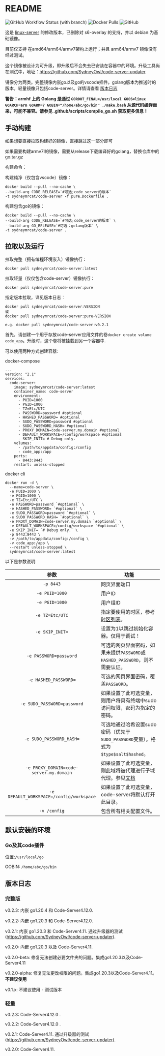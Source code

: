 # README

![GitHub Workflow Status (with branch)](https://img.shields.io/github/actions/workflow/status/SydneyOwl/docker-code-server/ci.yml?style=for-the-badge) ![Docker Pulls](https://img.shields.io/docker/pulls/sydneymrcat/code-server?style=for-the-badge) ![GitHub](https://img.shields.io/github/license/sydneyowl/docker-code-server?style=for-the-badge)

这是 [linux-server](https://github.com/linuxserver/docker-code-server) 的修改版本，已删除对 s6-overlay 的支持，并以 debian 为基础镜像。

目前仅支持 在amd64/arm64/armv7架构上运行；并且 arm64/armv7 镜像没有经过测试。

这个镜像被设计为可升级，即升级后不会失去已安装在容器中的环境。升级工具尚在测试中，地址：https://github.com/SydneyOwl/code-server-updater

镜像分为两类。完整镜像内嵌go以及go的vscode插件。golang版本为推送时的版本，轻量镜像只包括code-server。详情请查看 [版本日志](#版本日志)

**警告：armhf 上的 Golang 是通过 `GOROOT_FINAL=/usr/local GOOS=linux GOARCH=arm GOARM=7 GOBIN="/home/abc/go/bin" ./make.bash` 从源代码编译而来，可能不兼容。请参见 .github/scripts/compile_go.sh 获取更多信息！**

## 手动构建

如果想要直接拉取构建好的镜像，直接跳过这一部分即可

如果需要构建armv7l的镜像，需要从release下载编译好的golang，替换仓库中的go.tar.gz

构建命令：

构建纯净（仅包含vscode）镜像：
```
docker build --pull --no-cache \
--build-arg CODE_RELEASE=`#可选;code_server的版本` 
-t sydneymrcat/code-server -f pure.Dockerfile .
```

构建包含go的镜像：
```
docker build --pull --no-cache \
--build-arg CODE_RELEASE=`#可选;code_server的版本` \
--build-arg GO_RELEASE=`#可选；golang版本` \
-t sydneymrcat/code-server .
```

## 拉取以及运行

拉取完整（拥有编程环境嵌入）镜像执行：
```
docker pull sydneymrcat/code-server:latest
```

拉取轻量（仅仅包含code-server）镜像执行：
```
docker pull sydneymrcat/code-server:pure
```

指定版本拉取，详见版本日志：
```
docker pull sydneymrcat/code-server:VERSION
或
docker pull sydneymrcat/code-server:pure-VERSION

e.g. docker pull sydneymrcat/code-server:v0.2.1
```



首先，请创建一个用于存放code-server应用文件的卷`docker create volume code_app`。升级时，这个卷将被挂载到另一个容器中.

可以使用两种方式创建容器:

docker-compose

```docker
---
version: "2.1"
services:
  code-server:
    image: sydneymrcat/code-server:latest
    container_name: code-server
    environment:
      - PUID=1000
      - PGID=1000
      - TZ=Etc/UTC
      - PASSWORD=password #optional
      - HASHED_PASSWORD= #optional
      - SUDO_PASSWORD=password #optional
      - SUDO_PASSWORD_HASH= #optional
      - PROXY_DOMAIN=code-server.my.domain #optional
      - DEFAULT_WORKSPACE=/config/workspace #optional
      - SKIP_INIT= # Debug only.
    volumes:
      - /path/to/appdata/config:/config
      - code_app:/app
    ports:
      - 8443:8443
    restart: unless-stopped
```

docker cli

```docker
docker run -d \
  --name=code-server \
  -e PUID=1000 \
  -e PGID=1000 \
  -e TZ=Etc/UTC \
  -e PASSWORD=password `#optional` \
  -e HASHED_PASSWORD= `#optional` \
  -e SUDO_PASSWORD=password `#optional` \
  -e SUDO_PASSWORD_HASH= `#optional` \
  -e PROXY_DOMAIN=code-server.my.domain `#optional` \
  -e DEFAULT_WORKSPACE=/config/workspace `#optional` \
  -e SKIP_INIT= `# Debug only.` \
  -p 8443:8443 \
  -v /path/to/appdata/config:/config \
  -v code_app:/app \
  --restart unless-stopped \
  sydneymrcat/code-server:latest
```

以下是参数说明

|                   参数                   | 功能                                                         |
| :--------------------------------------: | ------------------------------------------------------------ |
|                `-p 8443`                 | 网页界面端口                                                 |
|              `-e PUID=1000`              | 用户ID                                             |
|              `-e PGID=1000`              | 用户组ID                                             |
|             `-e TZ=Etc/UTC`              | 指定要使用的时区，参考[时区列表](https://en.wikipedia.org/wiki/List_of_tz_database_time_zones#List)。 |
|             `-e SKIP_INIT=`              | 设置为1以跳过初始化容器。仅用于调试！                        |
|          `-e PASSWORD=password`          | 可选的网页界面密码，如果未提供`PASSWORD`或`HASHED_PASSWORD`，则不需要认证。 |
|          `-e HASHED_PASSWORD=`           | 可选的网页界面密码，覆盖`PASSWORD`。                         |
|       `-e SUDO_PASSWORD=password`        | 如果设置了此可选变量，则用户将具有终端中sudo访问权限，密码为指定的密码。 |
|         `-e SUDO_PASSWORD_HASH=`         | 可选地通过哈希设置sudo密码（优先于`SUDO_PASSWORD`变量）。格式为`$type$salt$hashed`。 |
| `-e PROXY_DOMAIN=code-server.my.domain`  | 如果设置了此可选变量，则此域将被代理进行子域代理。参见[文档](https://github.com/cdr/code-server/blob/master/docs/FAQ.md#sub-domains) |
| `-e DEFAULT_WORKSPACE=/config/workspace` | 如果设置了此可选变量，code-server将默认打开此目录。          |
|               `-v /config`               | 包含所有相关配置文件。                                       |

## 默认安装的环境

### Go及其code插件

位置:`/usr/local/go`

GOBIN: `/home/abc/go/bin`

## 版本日志

### 完整版

v0.2.3: 内嵌 go1.20.4 和 Code-Server4.12.0.

v0.2.2: 内嵌 go1.20.3 和 Code-Server4.12.0.

v0.2.1: 内嵌 go1.20.3 和 Code-Server4.11. 通过升级器的测试(https://github.com/SydneyOwl/code-server-updater).

v0.2.0: 内嵌 go1.20.3 以及 Code-Server4.11.

v0.2.0-beta: 修复无法创建必要文件夹的问题。集成go1.20.3以及Code-Server4.11

v0.2.0-alpha: 修复无法更改权限的问题。集成go1.20.3以及Code-Server4.11。 **不建议使用**

v0.1.x: 不建议使用 - 测试版本

### 轻量

v0.2.3: Code-Server4.12.0 .

v0.2.2: Code-Server4.12.0 .

v0.2.1: Code-Server4.11. 通过升级器的测试(https://github.com/SydneyOwl/code-server-updater).

v0.2.0: Code-Server4.11.